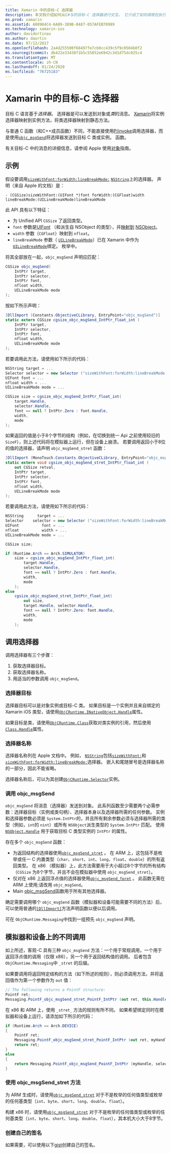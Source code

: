```yaml
---
title: Xamarin 中的目标-C 选择器
description: 本文档介绍如何从C#与的目标-C 选择器进行交互。 它介绍了如何调用在执行此操作时必须考虑的选择器和技术注意事项。
ms.prod: xamarin
ms.assetid: A80904C4-6A89-389B-0487-057AFEB70989
ms.technology: xamarin-ios
author: davidortinau
ms.author: daortin
ms.date: 07/12/2017
ms.openlocfilehash: 2a4d255500f68497fe7cb0cc439c5f9c0504b0f2
ms.sourcegitcommit: db422e33438f1b5c55852e6942c3d1d75dc025c4
ms.translationtype: MT
ms.contentlocale: zh-CN
ms.lasthandoff: 01/24/2020
ms.locfileid: "76725183"
---
```

# <a name="objective-c-selectors-in-xamarinios"></a>Xamarin 中的目标-C 选择器

目标 C 语言基于*选择器*。 选择器是可以发送到对象或*类*的消息。 [Xamarin](~/ios/internals/api-design/index.md)将实例选择器映射到实例方法，将类选择器映射到静态方法。

与普通 C 函数（和C++成员函数）不同，不能直接使用[P/invoke](https://www.mono-project.com/docs/advanced/pinvoke/)调用选择器，而是使用[`objc_msgSend`](https://developer.apple.com/documentation/objectivec/1456712-objc_msgsend)将选择器发送到目标 C 类或实例。
函数。

有关目标-C 中的消息的详细信息，请参阅 Apple 使用[对象](https://developer.apple.com/library/archive/documentation/Cocoa/Conceptual/ProgrammingWithObjectiveC/WorkingwithObjects/WorkingwithObjects.html#//apple_ref/doc/uid/TP40011210-CH4-SW2)指南。

## <a name="example"></a>示例

假设要调用[`sizeWithFont:forWidth:lineBreakMode:`](https://developer.apple.com/documentation/foundation/nsstring/1619914-sizewithfont)
[`NSString`](https://developer.apple.com/documentation/foundation/nsstring)上的选择器。
声明（来自 Apple 的文档）是：

```objc
- (CGSize)sizeWithFont:(UIFont *)font forWidth:(CGFloat)width lineBreakMode:(UILineBreakMode)lineBreakMode
```

此 API 具有以下特征：

- 为 Unified API `CGSize` 了返回类型。
- `font` 参数是[UIFont](xref:UIKit.UIFont) （和派生自 NSObject 的类型），并[映射到](xref:System.IntPtr) [NSObject](xref:Foundation.NSObject)。
- `width` 参数（`CGFloat`）映射到 `nfloat`。
- `lineBreakMode` 参数（ [`UILineBreakMode`](https://developer.apple.com/documentation/uikit/uilinebreakmode?language=objc)）已在 Xamarin 中作为[`UILineBreakMode`](xref:UIKit.UILineBreakMode)绑定。
枚举中。

将其全部放在一起，`objc_msgSend` 声明应匹配：

```csharp
CGSize objc_msgSend(
    IntPtr target,
    IntPtr selector,
    IntPtr font,
    nfloat width,
    UILineBreakMode mode
);
```

按如下所示声明：

```csharp
[DllImport (Constants.ObjectiveCLibrary, EntryPoint="objc_msgSend")]
static extern CGSize cgsize_objc_msgSend_IntPtr_float_int (
    IntPtr target,
    IntPtr selector,
    IntPtr font,
    nfloat width,
    UILineBreakMode mode
);
```

若要调用此方法，请使用如下所示的代码：

```csharp
NSString target = ...
Selector selector = new Selector ("sizeWithFont:forWidth:lineBreakMode:");
UIFont font = ...
nfloat width = ...
UILineBreakMode mode = ...

CGSize size = cgsize_objc_msgSend_IntPtr_float_int(
    target.Handle,
    selector.Handle,
    font == null ? IntPtr.Zero : font.Handle,
    width,
    mode
);
```

如果返回的值是小于8个字节的结构（例如，在切换到统一 Api 之前使用较旧的 `SizeF`），则上述代码将在模拟器上运行，但在设备上崩溃。 若要调用返回小于8位的值的选择器，请声明 `objc_msgSend_stret` 函数：

```csharp
[DllImport (MonoTouch.Constants.ObjectiveCLibrary, EntryPoint="objc_msgSend_stret")]
static extern void cgsize_objc_msgSend_stret_IntPtr_float_int (
    out CGSize retval,
    IntPtr target,
    IntPtr selector,
    IntPtr font,
    nfloat width,
    UILineBreakMode mode
);
```

若要调用此方法，请使用如下所示的代码：

```csharp
NSString      target = ...
Selector    selector = new Selector ("sizeWithFont:forWidth:lineBreakMode:");
UIFont          font = ...
nfloat          width = ...
UILineBreakMode mode = ...

CGSize size;

if (Runtime.Arch == Arch.SIMULATOR)
    size = cgsize_objc_msgSend_IntPtr_float_int(
        target.Handle,
        selector.Handle,
        font == null ? IntPtr.Zero : font.Handle,
        width,
        mode
    );
else
    cgsize_objc_msgSend_stret_IntPtr_float_int(
        out size,
        target.Handle, selector.Handle,
        font == null ? IntPtr.Zero: font.Handle,
        width,
        mode
    );
```

## <a name="invoking-a-selector"></a>调用选择器

调用选择器有三个步骤：

1. 获取选择器目标。
2. 获取选择器名称。
3. 用适当的参数调用 `objc_msgSend`。

### <a name="selector-targets"></a>选择器目标

选择器目标可以是对象实例或目标-C 类。 如果目标是一个实例并且来自绑定的 Xamarin iOS 类型，请使用[`ObjCRuntime.INativeObject.Handle`](xref:ObjCRuntime.INativeObject.Handle)属性。

如果目标是类，请使用[`ObjCRuntime.Class`](xref:ObjCRuntime.Class)获取对类实例的引用，然后使用[`Class.Handle`](xref:ObjCRuntime.Class.Handle)属性。

### <a name="selector-names"></a>选择器名称

选择器名称列在 Apple 文档中。 例如， [`NSString`](https://developer.apple.com/documentation/foundation/nsstring?language=objc)包括[`sizeWithFont:`](https://developer.apple.com/documentation/foundation/nsstring/1619917-sizewithfont?language=objc)和[`sizeWithFont:forWidth:lineBreakMode:`](https://developer.apple.com/documentation/foundation/nsstring/1619914-sizewithfont?language=objc)选择器。 嵌入和尾随冒号是选择器名称的一部分，因此不能省略。

选择器名称后，可以为其创建[`ObjCRuntime.Selector`](xref:ObjCRuntime.Selector)实例。

### <a name="calling-objc_msgsend"></a>调用 objc_msgSend

`objc_msgSend` 将消息（选择器）发送到对象。 此系列函数至少需要两个必需参数：选择器目标（实例或类句柄）、选择器本身以及选择器所需的任何参数。 实例和选择器参数必须是 `System.IntPtr`的，并且所有剩余参数必须与选择器所需的类型（例如，`int`的 `nint`）或所有 `NSObject`派生类型的 `System.IntPtr` 匹配。 使用[`NSObject.Handle`](xref:Foundation.NSObject.Handle)
用于获取目标 C 类型实例的 `IntPtr` 的属性。

存在多个 `objc_msgSend` 函数：

- 为返回结构的选择器使用[`objc_msgSend_stret`](https://developer.apple.com/documentation/objectivec/1456730-objc_msgsend_stret?language=objc) 。 在 ARM 上，这包括不是枚举或任一 C 内置类型（`char`、`short`、`int`、`long`、`float`、`double`）的所有返回类型。 在 x86 （模拟器）上，此方法需要用于大小超过8个字节的所有结构（`CGSize` 为8个字节，并且不会在模拟器中使用 `objc_msgSend_stret`）。
- 仅对在 x86 上返回浮点值的选择器使用[`objc_msgSend_fpret`](https://developer.apple.com/documentation/objectivec/1456697-objc_msgsend_fpret?language=objc) 。 此函数无需在 ARM 上使用;请改用 `objc_msgSend`。
- Main [objc_msgSend](https://developer.apple.com/documentation/objectivec/1456712-objc_msgsend)函数用于所有其他选择器。

确定需要调用哪个 `objc_msgSend` 函数（模拟器和设备可能需要不同的方法）后，可以使用普通的[`[DllImport]`](xref:System.Runtime.InteropServices.DllImportAttribute)方法声明函数以便以后调用。

可在 `ObjCRuntime.Messaging`中找到一组预先 `objc_msgSend` 声明。

## <a name="different-invocations-on-simulator-and-device"></a>模拟器和设备上的不同调用

如上所述，客观-C 具有三种 `objc_msgSend` 方法：一个用于常规调用，一个用于返回浮点值的调用（仅限 x86），另一个用于返回结构值的调用。 后者包含 `ObjCRuntime.Messaging`中 `_stret` 的后缀。

如果要调用将返回特定结构的方法（如下所述的规则），则必须调用方法，并将返回值作为第一个参数作为 `out` 值：

```csharp
// The following returns a PointF structure:
PointF ret;
Messaging.PointF_objc_msgSend_stret_PointF_IntPtr (out ret, this.Handle, selConvertPointFromWindow.Handle, point, window.Handle);
```

在 x86 和 ARM 上，使用 `_stret_` 方法的规则有所不同。
如果希望绑定同时在模拟器和设备上运行，请添加如下所示的代码：

```csharp
if (Runtime.Arch == Arch.DEVICE)
{
    PointF ret;
    Messaging.PointF_objc_msgSend_stret_PointF_IntPtr (out ret, myHandle, selector.Handle);
    return ret;
}
else
{
    return Messaging.PointF_objc_msgSend_PointF_IntPtr (myHandle, selector.Handle);
}
```

### <a name="using-the-objc_msgsend_stret-method"></a>使用 objc_msgSend_stret 方法

为 ARM 生成时，请使用[`objc_msgSend_stret`](https://developer.apple.com/documentation/objectivec/1456730-objc_msgsend_stret?language=objc)
对于不是枚举的任何值类型或枚举的任何基类型（`int`、`byte`、`short`、`long`、`double`、`float`）。

构建 x86 时，请使用[`objc_msgSend_stret`](https://developer.apple.com/documentation/objectivec/1456730-objc_msgsend_stret?language=objc)
对于不是枚举的任何值类型或枚举的任何基类型（`int`、`byte`、`short`、`long`、`double`、`float`），其本机大小大于8字节。

### <a name="creating-your-own-signatures"></a>创建自己的签名

如果需要，可以使用以下[gist](https://gist.github.com/rolfbjarne/981b778a99425a6e630c)创建自己的签名。
